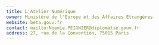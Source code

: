 ```yaml
---
title: L'Atelier Numérique
owner: Ministère de l'Europe et des Affaires Etrangères
website: beta.gouv.fr
contact: mailto:Noemie.PEIGNIER@diplomatie.gouv.fr
address: 27, rue de la Convention, 75015 Paris
---
```

